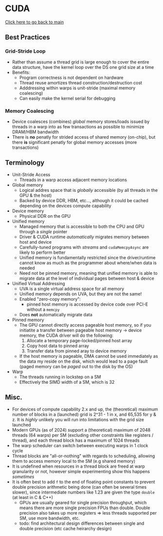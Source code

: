 # CUDA
[Click here to go back to main](README.md)
## Best Practices

### Grid-Stride Loop
  - Rather than assume a thread grid is large enough to cover the entire data structure, have the kernel loop over the DS one grid size at a time
  - Benefits:
    - Program correctness is not dependent on hardware
    - Thread reuse amortizes thread construction/destruction cost 
    - Adddressing within warps is unit-stride (maximal memory coalescing)
    - Can easily make the kernel serial for debugging

### Memory Coalescing
- Device coalesces (combines) *global* memory stores/loads issued by threads in a warp into as few transactions as possible to minimize DRAM/HBM bandwidth 
- There is **no** penatly for strided access of shared memory (on-chip), but there **is** significant penatly for global memory accesses (more transactions)

## Terminology
- Unit-Stride Access
  - Threads in a warp access adjacent memory locations
- Global memory
  - Logical addres space that is *globally* accessible (by all threads in the GPU & the host)
  - Backed by device DDR, HBM, etc..., although it could be cached depending on the devices compute capability
- Device memory
  - Physical DDR on the GPU
- Unified memory 
  - Managed memory that is accessible to both the CPU and GPU through a *single* pointer
  - Driver & CUDA runtime *automatically* migrates memory between host and device
  - Carefully-tuned programs with *streams* and `cudaMemcpyAsync` are likely to perform better
  - Unified memory is fundamentally restricted since the driver/runtime cannot know as much as the programmer about where/when data is needed
  - Need not be pinned memory, meaning that unified memory is able to migrate data at the level of individual pages between host & device 
- Unified Virtual Addressing
  - UVA is a single virtual address space for all memory
  - Unified memory depends on UVA, but they are not the same!
  - Enabled "zero-copy memory":
    - pinned host memory is accessed by device code over PCI-E without a `memcpy`
  - Does **not** automatically migrate data
- Pinned memory
  - The GPU cannot directly access pageable host memory, so if you initiatite a transfer between pageable host memory -> device memory, the CUDA driver will do the following:
    1. Allocate a temporary page-locked/pinned host array
    2. Copy host data to pinned array
    3. Transfer data from pinned aray to device memory
  - If the host memory is pageable, DMA cannot be used immediately as the data my reside on the disk, which would lead to a page fault (paged memory can be *paged* out to the disk by the OS)
- Warp
  - The threads running in lockstep on a SM
  - Effectively the SIMD width of a SM, which is 32

## Misc.
- For devices of compute capability 2.x and up, the (theoretical) maximum number of blocks in a (launched) grid is 2^31 - 1 in x, and 65,535 for y & z. It is *highly* unlikely you will run into limitations with the grid size launched 
- Modern GPUs (as of 2024) support a (theoretical) maximum of 2048 threads  (64 warps) per SM (excluding other constraints like registers / thread), and each thread block has a maximum of 1024 threads
- The warp scheduler can switch between executing warps in 1 clock cycle
- Thread blocks are "all-or-nothing" with regards to scheduling, allowing them to access memory local to the SM (e.g shared memory)
- It is undefined when resources in a thread block are freed at warp granularity or not, however simple experimenting show this happens *sometimes*
- It is often best to add `f` to the end of floating point constants to prevent double precision arithmetic being done (can often be several times slower), since intermediate numbers like 1.23 are given the type `double`  (at least in C & C++)
  - GPUs are usually geared for single precision throughput, which means there are more single precision FPUs than double. Double precision also takes up more registers => less threads supported per SM, use more bandwidth, etc.
  - todo: find architectural design differences between single and double precision (etc cache heirarchy design) 